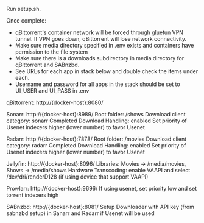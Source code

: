 Run setup.sh.

Once complete:
  - qBittorrent's container network will be forced through gluetun VPN tunnel. If VPN goes down, qBittorrent will lose network connectivity.
  - Make sure media directory specified in .env exists and containers have permission to the file system
  - Make sure there is a downloads subdirectory in media directory for qBittorrent and SABnzbd.
  - See URLs for each app in stack below and double check the items under each.
  - Username and password for all apps in the stack should be set to UI_USER and UI_PASS in .env

  qBittorrent: http://{docker-host}:8080/

  Sonarr: http://{docker-host}:8989/
        Root folder: /shows
        Download client category: sonarr
        Completed Download Handling: enabled
        Set priority of Usenet indexers higher (lower number) to favor Usenet

  Radarr: http://{docker-host}:7878/
        Root folder: /movies
        Download client category: radarr
        Completed Download Handling: enabled
        Set priority of Usenet indexers higher (lower number) to favor Usenet

  Jellyfin: http://{docker-host}:8096/
        Libraries: Movies → /media/movies, Shows → /media/shows
        Hardware Transcoding: enable VAAPI and select /dev/dri/renderD128 (if using device that support VAAPI)

  Prowlarr: http://{docker-host}:9696/
        If using usenet, set priority low and set torrent indexers high

  SABnzbd: http://{docker-host}:8081/
        Setup Downloader with API key (from sabnzbd setup) in Sanarr and Radarr if Usenet will be used
